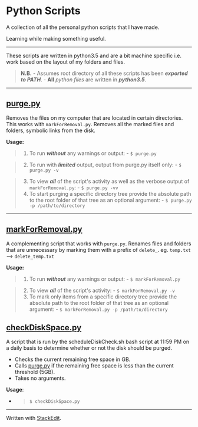 Python Scripts
===================
A collection of all the personal python scripts that I have made. 

Learning while making something useful.


----------

These scripts are written in python3.5 and are a bit machine specific i.e. work based on the layout of my folders and files.  

> **N.B.**
	- Assumes root directory of all these scripts has been _**exported to PATH**_.
	- **All** _python files_ are written in _**python3.5**_.


----------


[purge.py](https://github.com/robwayne/PythonScripts/tree/master/purge)
-------------
Removes the files on my computer that are located in certain directories. This works with `markForRemoval.py`. Removes all the marked files and folders, symbolic links from the disk. 

 **Usage:**		
 
 > 1. To run ***without*** any warnings or output:
	- `$ purge.py`

 > 2. To run with ***limited*** output, output from purge.py itself only: 
	 - `$ purge.py -v` 
 
> 3. To view ***all*** of the script's activity as well as the verbose output of `markForRemoval.py`: 
	 - `$ purge.py -vv`
> 4. To start purging a specific directory tree provide the absolute path to the root folder of that tree as an optional argument:
		- `$ purge.py -p /path/to/directory`

----------

[markForRemoval.py](https://github.com/robwayne/PythonScripts/tree/master/markForRemoval)
-------------
A complementing script that works with `purge.py`. Renames files and folders that are unnecessary by marking them with a prefix of `delete_`. eg. `temp.txt` --> `delete_temp.txt`

 **Usage:**		
 
 > 1. To run ***without*** any warnings or output:
	- `$ markForRemoval.py`
 
> 2. To view ***all*** of the script's activity:
	 - `$ markForRemoval.py -v`
> 3. To mark only items from a specific directory tree provide the absolute path to the root folder of that tree as an optional argument:
		- `$ markForRemoval.py -p /path/to/directory`


   [checkDiskSpace.py](https://github.com/robwayne/PythonScripts/tree/master/checkDiskSpace)
-------------
A script that is run by the scheduleDiskCheck.sh bash script at 11:59 PM on a daily basis to determine whether or not the disk should be purged.

-	Checks the current remaining free space in GB. 
-	Calls [purge.py](purge.py) if the remaining free space is less than the current threshold (5GB). 
-	Takes no arguments. 

**Usage**:
	
- > `$ checkDiskSpace.py`
   
----------
Written with [StackEdit](https://stackedit.io/).
